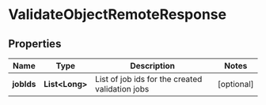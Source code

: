 

# ValidateObjectRemoteResponse


## Properties

Name | Type | Description | Notes
------------ | ------------- | ------------- | -------------
**jobIds** | **List&lt;Long&gt;** | List of job ids for the created validation jobs |  [optional]



